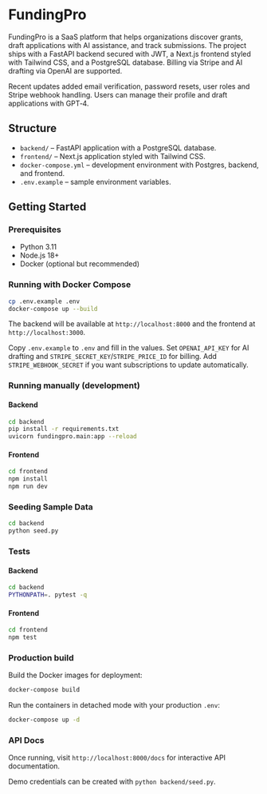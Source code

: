 # FundingPro

FundingPro is a SaaS platform that helps organizations discover grants, draft applications with AI assistance, and track submissions. The project ships with a FastAPI backend secured with JWT, a Next.js frontend styled with Tailwind CSS, and a PostgreSQL database. Billing via Stripe and AI drafting via OpenAI are supported.

Recent updates added email verification, password resets, user roles and Stripe webhook handling. Users can manage their profile and draft applications with GPT‑4.

## Structure
- `backend/` – FastAPI application with a PostgreSQL database.
- `frontend/` – Next.js application styled with Tailwind CSS.
- `docker-compose.yml` – development environment with Postgres, backend, and frontend.
- `.env.example` – sample environment variables.

## Getting Started

### Prerequisites
- Python 3.11
- Node.js 18+
- Docker (optional but recommended)

### Running with Docker Compose
```bash
cp .env.example .env
docker-compose up --build
```
The backend will be available at `http://localhost:8000` and the frontend at `http://localhost:3000`.

Copy `.env.example` to `.env` and fill in the values. Set `OPENAI_API_KEY` for AI drafting and `STRIPE_SECRET_KEY`/`STRIPE_PRICE_ID` for billing.
Add `STRIPE_WEBHOOK_SECRET` if you want subscriptions to update automatically.

### Running manually (development)
#### Backend
```bash
cd backend
pip install -r requirements.txt
uvicorn fundingpro.main:app --reload
```
#### Frontend
```bash
cd frontend
npm install
npm run dev
```

### Seeding Sample Data
```bash
cd backend
python seed.py
```

### Tests
#### Backend
```bash
cd backend
PYTHONPATH=. pytest -q
```
#### Frontend
```bash
cd frontend
npm test
```

### Production build
Build the Docker images for deployment:
```bash
docker-compose build
```
Run the containers in detached mode with your production `.env`:
```bash
docker-compose up -d
```

### API Docs
Once running, visit `http://localhost:8000/docs` for interactive API documentation.

Demo credentials can be created with `python backend/seed.py`.
